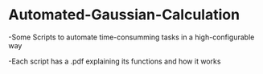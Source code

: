 # Automated-Gaussian-Calculation
-Some Scripts to automate time-consumming tasks in a high-configurable way

-Each script has a .pdf explaining its functions and how it works
